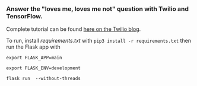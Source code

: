 ### Answer the "loves me, loves me not" question with Twilio and TensorFlow.

Complete tutorial can be found [here on the Twilio blog](https://www.twilio.com/blog/classify-texts-with-tensorflow-and-twilio-to-answer-loves-me-loves-me-not).

To run, install <em>requirements.txt</em> with `pip3 install -r requirements.txt` then run the Flask app with 
```
export FLASK_APP=main

export FLASK_ENV=development

flask run  --without-threads
```
